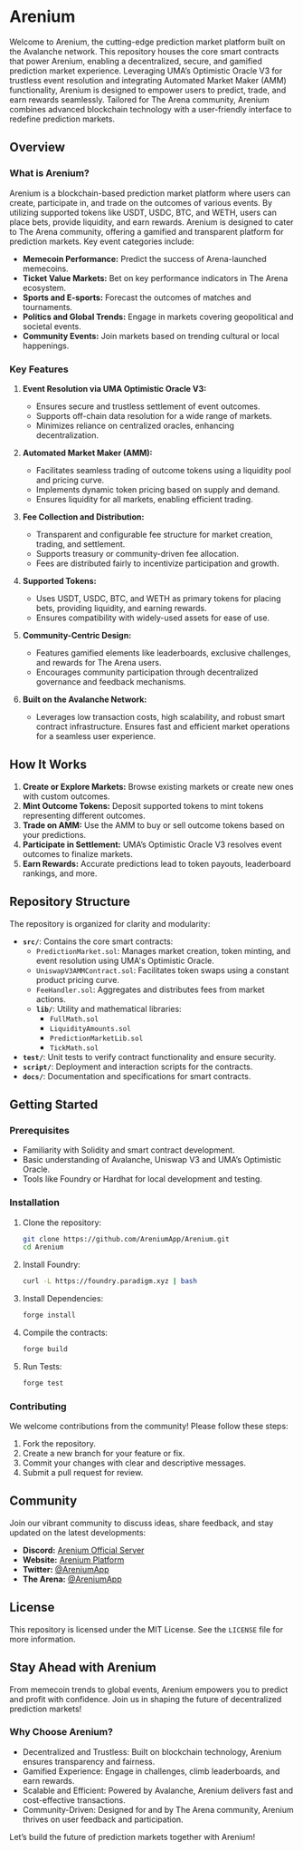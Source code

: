 # Arenium

Welcome to Arenium, the cutting-edge prediction market platform built on the Avalanche network. This repository houses the core smart contracts that power Arenium, enabling a decentralized, secure, and gamified prediction market experience. Leveraging UMA’s Optimistic Oracle V3 for trustless event resolution and integrating Automated Market Maker (AMM) functionality, Arenium is designed to empower users to predict, trade, and earn rewards seamlessly. Tailored for The Arena community, Arenium combines advanced blockchain technology with a user-friendly interface to redefine prediction markets.

## Overview

### What is Arenium?

Arenium is a blockchain-based prediction market platform where users can create, participate in, and trade on the outcomes of various events. By utilizing supported tokens like USDT, USDC, BTC, and WETH, users can place bets, provide liquidity, and earn rewards. Arenium is designed to cater to The Arena community, offering a gamified and transparent platform for prediction markets. Key event categories include:

- **Memecoin Performance:** Predict the success of Arena-launched memecoins.
- **Ticket Value Markets:** Bet on key performance indicators in The Arena ecosystem.
- **Sports and E-sports:** Forecast the outcomes of matches and tournaments.
- **Politics and Global Trends:** Engage in markets covering geopolitical and societal events.
- **Community Events:** Join markets based on trending cultural or local happenings.

### Key Features

1. **Event Resolution via UMA Optimistic Oracle V3:**
    - Ensures secure and trustless settlement of event outcomes.
    - Supports off-chain data resolution for a wide range of markets.
    - Minimizes reliance on centralized oracles, enhancing decentralization.

2. **Automated Market Maker (AMM):**
   - Facilitates seamless trading of outcome tokens using a liquidity pool and pricing curve.
   - Implements dynamic token pricing based on supply and demand.
   - Ensures liquidity for all markets, enabling efficient trading.

3. **Fee Collection and Distribution:**
    - Transparent and configurable fee structure for market creation, trading, and settlement.
    - Supports treasury or community-driven fee allocation.
    - Fees are distributed fairly to incentivize participation and growth.

4. **Supported Tokens:**
    - Uses USDT, USDC, BTC, and WETH as primary tokens for placing bets, providing liquidity, and earning rewards.
    - Ensures compatibility with widely-used assets for ease of use.

5. **Community-Centric Design:**
    - Features gamified elements like leaderboards, exclusive challenges, and rewards for The Arena users.
    - Encourages community participation through decentralized governance and feedback mechanisms.

6. **Built on the Avalanche Network:**
    - Leverages low transaction costs, high scalability, and robust smart contract infrastructure.
    Ensures fast and efficient market operations for a seamless user experience.

## How It Works

1. **Create or Explore Markets:** Browse existing markets or create new ones with custom outcomes.
2. **Mint Outcome Tokens:** Deposit supported tokens to mint tokens representing different outcomes.
3. **Trade on AMM:** Use the AMM to buy or sell outcome tokens based on your predictions.
4. **Participate in Settlement:** UMA’s Optimistic Oracle V3 resolves event outcomes to finalize markets.
5. **Earn Rewards:** Accurate predictions lead to token payouts, leaderboard rankings, and more.

## Repository Structure

The repository is organized for clarity and modularity:

- **`src/`**: Contains the core smart contracts:
  - `PredictionMarket.sol`: Manages market creation, token minting, and event resolution using UMA's Optimistic Oracle.
  - `UniswapV3AMMContract.sol`: Facilitates token swaps using a constant product pricing curve.
  - `FeeHandler.sol`: Aggregates and distributes fees from market actions.
  - **`lib/`**: Utility and mathematical libraries:
    - `FullMath.sol`
    - `LiquidityAmounts.sol`
    - `PredictionMarketLib.sol`
    - `TickMath.sol`
- **`test/`**: Unit tests to verify contract functionality and ensure security.
- **`script/`**: Deployment and interaction scripts for the contracts.
- **`docs/`**: Documentation and specifications for smart contracts.

## Getting Started

### Prerequisites
- Familiarity with Solidity and smart contract development.
- Basic understanding of Avalanche, Uniswap V3 and UMA’s Optimistic Oracle.
- Tools like Foundry or Hardhat for local development and testing.
    
### Installation
1. Clone the repository:
    ```bash
    git clone https://github.com/AreniumApp/Arenium.git
    cd Arenium
    ```

2. Install Foundry:
    ```bash
    curl -L https://foundry.paradigm.xyz | bash
    ```

3. Install Dependencies:
    ```bash
    forge install
    ```

4. Compile the contracts:
    ```bash
    forge build
    ```

5. Run Tests:
    ```bash
    forge test
    ```

### Contributing

We welcome contributions from the community! Please follow these steps:

1. Fork the repository.
2. Create a new branch for your feature or fix.
3. Commit your changes with clear and descriptive messages.
4. Submit a pull request for review.

## Community

Join our vibrant community to discuss ideas, share feedback, and stay updated on the latest developments:

- **Discord:** [Arenium Official Server](https://discord.gg/ThMkW8X89k)
- **Website:** [Arenium Platform](https://www.arenium.social/)
- **Twitter:** [@AreniumApp](https://x.com/AreniumApp)
- **The Arena:** [@AreniumApp](https://starsarena.com/AreniumApp)

## License

This repository is licensed under the MIT License. See the `LICENSE` file for more information.

## Stay Ahead with Arenium

From memecoin trends to global events, Arenium empowers you to predict and profit with confidence. Join us in shaping the future of decentralized prediction markets!

### Why Choose Arenium?
- Decentralized and Trustless: Built on blockchain technology, Arenium ensures transparency and fairness.
- Gamified Experience: Engage in challenges, climb leaderboards, and earn rewards.
- Scalable and Efficient: Powered by Avalanche, Arenium delivers fast and cost-effective transactions.
- Community-Driven: Designed for and by The Arena community, Arenium thrives on user feedback and participation.

Let’s build the future of prediction markets together with Arenium!
